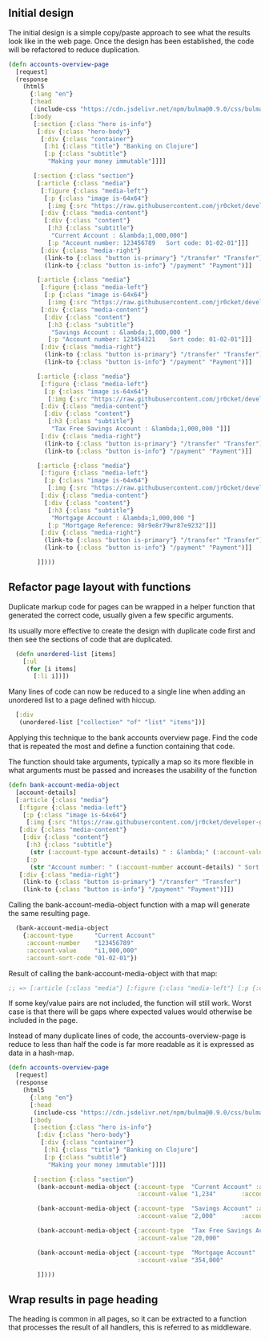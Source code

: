 ## Initial design
The initial design is a simple copy/paste approach to see what the results look like in the web page.  Once the design has been established, the code will be refactored to reduce duplication.

```clojure
(defn accounts-overview-page
  [request]
  (response
    (html5
      {:lang "en"}
      [:head
       (include-css "https://cdn.jsdelivr.net/npm/bulma@0.9.0/css/bulma.min.css")]
      [:body
       [:section {:class "hero is-info"}
        [:div {:class "hero-body"}
         [:div {:class "container"}
          [:h1 {:class "title"} "Banking on Clojure"]
          [:p {:class "subtitle"}
           "Making your money immutable"]]]]

       [:section {:class "section"}
        [:article {:class "media"}
         [:figure {:class "media-left"}
          [:p {:class "image is-64x64"}
           [:img {:src "https://raw.githubusercontent.com/jr0cket/developer-guides/master/clojure/clojure-bank-coin.png"}]]]
         [:div {:class "media-content"}
          [:div {:class "content"}
           [:h3 {:class "subtitle"}
            "Current Account : &lambda;1,000,000"]
           [:p "Account number: 123456789   Sort code: 01-02-01"]]]
         [:div {:class "media-right"}
          (link-to {:class "button is-primary"} "/transfer" "Transfer")
          (link-to {:class "button is-info"} "/payment" "Payment")]]

        [:article {:class "media"}
         [:figure {:class "media-left"}
          [:p {:class "image is-64x64"}
           [:img {:src "https://raw.githubusercontent.com/jr0cket/developer-guides/master/clojure/clojure-bank-coin.png"}]]]
         [:div {:class "media-content"}
          [:div {:class "content"}
           [:h3 {:class "subtitle"}
            "Savings Account : &lambda;1,000,000 "]
           [:p "Account number: 123454321    Sort code: 01-02-01"]]]
         [:div {:class "media-right"}
          (link-to {:class "button is-primary"} "/transfer" "Transfer")
          (link-to {:class "button is-info"} "/payment" "Payment")]]

        [:article {:class "media"}
         [:figure {:class "media-left"}
          [:p {:class "image is-64x64"}
           [:img {:src "https://raw.githubusercontent.com/jr0cket/developer-guides/master/clojure/clojure-bank-coin.png"}]]]
         [:div {:class "media-content"}
          [:div {:class "content"}
           [:h3 {:class "subtitle"}
            "Tax Free Savings Account : &lambda;1,000,000 "]]]
         [:div {:class "media-right"}
          (link-to {:class "button is-primary"} "/transfer" "Transfer")
          (link-to {:class "button is-info"} "/payment" "Payment")]]

        [:article {:class "media"}
         [:figure {:class "media-left"}
          [:p {:class "image is-64x64"}
           [:img {:src "https://raw.githubusercontent.com/jr0cket/developer-guides/master/clojure/clojure-bank-coin.png"}]]]
         [:div {:class "media-content"}
          [:div {:class "content"}
           [:h3 {:class "subtitle"}
            "Mortgage Account : &lambda;1,000,000 "]
           [:p "Mortgage Reference: 98r9e8r79wr87e9232"]]]
         [:div {:class "media-right"}
          (link-to {:class "button is-primary"} "/transfer" "Transfer")
          (link-to {:class "button is-info"} "/payment" "Payment")]]

        ]])))
```


## Refactor page layout with functions
Duplicate markup code for pages can be wrapped in a helper function that generated the correct code, usually given a few specific arguments.

Its usually more effective to create the design with duplicate code first and then see the sections of code that are duplicated.


```clojure
  (defn unordered-list [items]
    [:ul
     (for [i items]
       [:li i])])

```

Many lines of code can now be reduced to a single line when adding an unordered list to a page defined with hiccup.

```clojure
  [:div
   (unordered-list ["collection" "of" "list" "items"])]
```

Applying this technique to the bank accounts overview page.  Find the code that is repeated the most and define a function containing that code.

The function should take arguments, typically a map so its more flexible in what arguments must be passed and increases the usability of the function

```clojure
(defn bank-account-media-object
  [account-details]
  [:article {:class "media"}
   [:figure {:class "media-left"}
    [:p {:class "image is-64x64"}
     [:img {:src "https://raw.githubusercontent.com/jr0cket/developer-guides/master/clojure/clojure-bank-coin.png"}]]]
   [:div {:class "media-content"}
    [:div {:class "content"}
     [:h3 {:class "subtitle"}
      (str (:account-type account-details) " : &lambda;" (:account-value account-details))]
     [:p
      (str "Account number: " (:account-number account-details) " Sort code: " (:account-sort-code account-details))]]]
   [:div {:class "media-right"}
    (link-to {:class "button is-primary"} "/transfer" "Transfer")
    (link-to {:class "button is-info"} "/payment" "Payment")]])
```

Calling the bank-account-media-object function with a map will generate the same resulting page.

```clojure
  (bank-account-media-object
    {:account-type      "Current Account"
     :account-number    "123456789"
     :account-value     "i1,000,000"
     :account-sort-code "01-02-01"})

```

Result of calling the bank-account-media-object with that map:

```clojure
;; => [:article {:class "media"} [:figure {:class "media-left"} [:p {:class "image is-64x64"} [:img {:src "https://raw.githubusercontent.com/jr0cket/developer-guides/master/clojure/clojure-bank-coin.png"}]]] [:div {:class "media-content"} [:div {:class "content"} [:h3 {:class "subtitle"} "Current Account : &lambda;" "i1,000,000"] [:p "Account number: " {:account-number {:account-type "Current Account", :account-number "123456789", :account-value "i1,000,000", :account-sort-code "01-02-01"}} " Sort code: " {:account-sort-code {:account-type "Current Account", :account-number "123456789", :account-value "i1,000,000", :account-sort-code "01-02-01"}}]]] [:div {:class "media-right"} [:a {:href #object[java.net.URI 0x3516357f "/transfer"], :class "button is-primary"} ("Transfer")] [:a {:href #object[java.net.URI 0x4cf62d27 "/payment"], :class "button is-info"} ("Payment")]]]
```

If some key/value pairs are not included, the function will still work.  Worst case is that there will be gaps where expected values would otherwise be included in the page.

Instead of many duplicate lines of code, the accounts-overview-page is reduce to less than half the code is far more readable as it is expressed as data in a hash-map.

```clojure
(defn accounts-overview-page
  [request]
  (response
    (html5
      {:lang "en"}
      [:head
       (include-css "https://cdn.jsdelivr.net/npm/bulma@0.9.0/css/bulma.min.css")]
      [:body
       [:section {:class "hero is-info"}
        [:div {:class "hero-body"}
         [:div {:class "container"}
          [:h1 {:class "title"} "Banking on Clojure"]
          [:p {:class "subtitle"}
           "Making your money immutable"]]]]

       [:section {:class "section"}
        (bank-account-media-object {:account-type  "Current Account" :account-number    "123456789"
                                    :account-value "1,234"       :account-sort-code "01-02-01"})

        (bank-account-media-object {:account-type  "Savings Account" :account-number    "123454321"
                                    :account-value "2,000"       :account-sort-code "01-02-01"})

        (bank-account-media-object {:account-type  "Tax Free Savings Account" :account-number    "123454321"
                                    :account-value "20,000"                :account-sort-code "01-02-01"})

        (bank-account-media-object {:account-type  "Mortgage Account" :account-number    "98r9e8r79wr87e9232"
                                    :account-value "354,000"          :account-sort-code "01-02-01"})

        ]])))
```

## Wrap results in page heading
The heading is common in all pages, so it can be extracted to a function that processes the result of all handlers, this is referred to as middleware.
